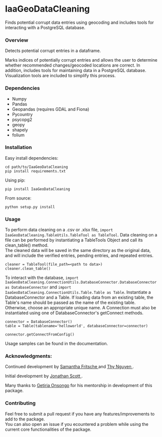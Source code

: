 # IaaGeoDataCleaning
Finds potential corrupt data entries using geocoding and includes tools for interacting with a PostgreSQL
database.

### Overview
Detects potential corrupt entries in a dataframe.

Marks indices of potentially corrupt entries and allows the user to determine whether recommended changes/geocoded locations are correct.
 In addition, includes tools for maintaining data in a PostgreSQL database. Visualization tools are included to simplify this process.

### Dependencies

* Numpy
* Pandas
* Geopandas (requires GDAL and Fiona)
* Pycountry
* psycopg2
* geopy
* shapely
* folium

### Installation

Easy install dependencies:
```
cd path/to/IaaGeoDataCleaning
pip install requirements.txt
```

Using pip:
```
pip install IaaGeoDataCleaning
```

From source:
```
python setup.py install
```
### Usage
To perform data cleaning on a .csv or .xlsx file, ```import IaaGeoDataCleaning.TableUtils.TableTool as TableTool```.
Data cleaning on a file can be performed by instantiating a TableTools Object and call its clean_table() method. \
The cleaned data will be saved in the same directory as the original data, and will include
the verified entries, pending entries, and repeated entries.

```
cleaner = TableTool(file_path=<path to data>)
cleaner.clean_table()
```

To interact with the database, ```import IaaGeoDataCleaning.ConnectionUtils.DatabaseConnector.DatabaseConnector as DatabaseConnector``` and ```import IaaGeoDataCleaning.ConnectionUtils.Table.Table as Table```. Instantiate a DatabaseConnector and a Table. If loading data from an existing table, the Table's
name should be passed as the name of the existing table. Otherwise, choose an appropriate unique name. A Connection must also be instantiated using one of 
DatabaseConnector's getConnect methods.

```
connector = DatabaseConnector()
table = Table(tablename='helloworld', databaseConnector=connector)

connector.getConnectFromConfig()
```

Usage samples can be found in the documentation.

### Acknowledgments:

Continued development by [Samantha Fritsche ](https://github.com/Sammy-F) and [Thy Nguyen ](https://github.com/thytng).

Initial development by  [Jonathan Scott ](https://github.com/lionely/).

Many thanks to [Getiria Onsongo](https://github.com/getiria-onsongo/) for his mentorship in development of this package.

### Contributing

Feel free to submit a pull request if you have any features/improvements to add to the package. \
You can also open an issue if you ecountered a problem while using the current core functionalities of the package.

